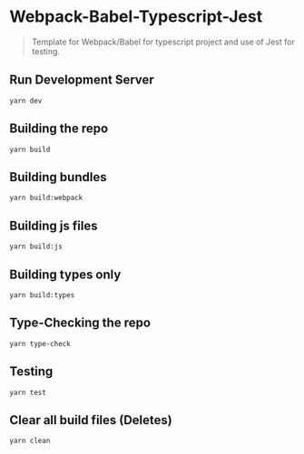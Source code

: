 # Webpack-Babel-Typescript-Jest

> Template for Webpack/Babel for typescript project and use of Jest for testing.

## Run Development Server

```shell
yarn dev
```

## Building the repo

```shell
yarn build
```

## Building bundles

```shell
yarn build:webpack
```

## Building js files

```shell
yarn build:js
```

## Building types only

```shell
yarn build:types
```

## Type-Checking the repo

```shell
yarn type-check
```

## Testing

```shell
yarn test
```

## Clear all build files (Deletes)

```shell
yarn clean
```
